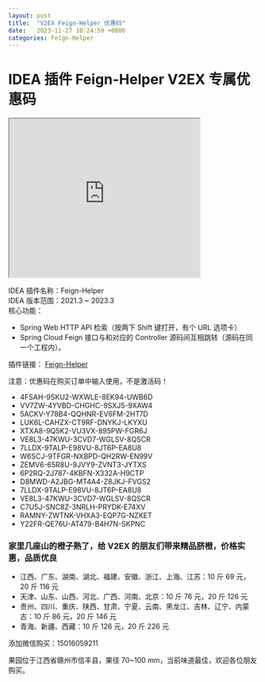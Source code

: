 ```yaml
---
layout: post
title:  "V2EX Feign-Helper 优惠码"
date:   2023-11-27 10:24:59 +0800
categories: Feign-Helper
---
```


# IDEA 插件 Feign-Helper V2EX 专属优惠码

<iframe width="384px" height="319px" src="https://plugins.jetbrains.com/embeddable/card/23146"></iframe>

IDEA 插件名称：Feign-Helper  
IDEA 版本范围：2021.3 ~ 2023.3  
核心功能：
- Spring Web HTTP API 检索（按两下 Shift 键打开，有个 URL 选项卡）
- Spring Cloud Feign 接口与和对应的 Controller 源码间互相跳转（源码在同一个工程内）。

插件链接： [Feign-Helper](https://plugins.jetbrains.com/plugin/23146-feign-helper?noRedirect=true)


注意：优惠码在购买订单中输入使用，不是激活码！

- 4FSAH-9SKU2-WXWLE-8EK94-UWB6D
- VV7ZW-4YVBD-CHGHC-9SXJ5-9XAW4
- 5ACKV-Y78B4-QQHNR-EV6FM-2HT7D
- LUK6L-CAHZX-CT9RF-DNYKJ-LKYXU
- XTXA8-9Q5K2-VU3VX-895PW-FGR6J
- VE8L3-47KWU-3CVD7-WGLSV-8QSCR
- 7LLDX-9TALP-E98VU-8JT6P-EA8U8
- W6SCJ-9TFGR-NXBPD-QH2RW-EN99V
- ZEMV6-65R8U-9JVY9-ZVNT3-JYTXS
- 6P2RQ-2J787-4KBFN-X332A-H9CTP
- D8MWD-A2JBG-MT4A4-Z8JKJ-FVGS2
- 7LLDX-9TALP-E98VU-8JT6P-EA8U8
- VE8L3-47KWU-3CVD7-WGLSV-8QSCR
- C7U5J-SNC8Z-3NRLH-PRYDK-E74XV
- RAMNY-ZWTNK-VHXA3-EQP7G-NZKET
- Y22FR-QE76U-AT479-B4H7N-SKPNC

### 家里几座山的橙子熟了，给 V2EX 的朋友们带来精品脐橙，价格实惠，品质优良
- 江西、广东、湖南、湖北、福建、安徽、浙江、上海、江苏：10 斤 69 元，20 斤 116 元
- 天津、山东、山西、河北、广西、河南、北京：10 斤 76 元，20 斤 126 元
- 贵州、四川、重庆、陕西、甘肃、宁夏、云南、黑龙江、吉林、辽宁、内蒙古：10 斤 86 元，20 斤 146 元
- 青海、新疆、西藏：10 斤 126 元，20 斤 226 元

添加微信购买：15016059211

果园位于江西省赣州市信丰县，果径 70~100 mm，当前味道最佳，欢迎各位朋友购买。
